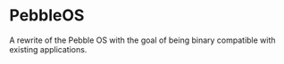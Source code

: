 # PebbleOS
A rewrite of the Pebble OS with the goal of being binary compatible with existing applications.

